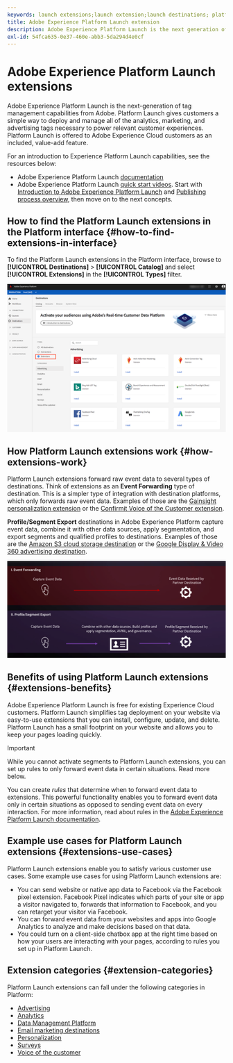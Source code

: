 ```yaml
---
keywords: launch extensions;launch extension;launch destinations; platform launch extensions;platform launch extension;platform launch destinations
title: Adobe Experience Platform Launch extension
description: Adobe Experience Platform Launch is the next generation of tag management capabilities from Adobe. Platform Launch gives customers a simple way to deploy and manage all of the analytics, marketing, and advertising tags necessary to power relevant customer experiences.
exl-id: 54fca635-0e37-460e-abb3-5da294d4e0cf
---
```

# Adobe Experience Platform Launch extensions

Adobe Experience Platform Launch is the next-generation of tag management capabilities from Adobe. Platform Launch gives customers a simple way to deploy and manage all of the analytics, marketing, and advertising tags necessary to power relevant customer experiences. Platform Launch is offered to Adobe Experience Cloud customers as an included, value-add feature.

For an introduction to Experience Platform Launch capabilities, see the resources below:
-  Adobe Experience Platform Launch [documentation](https://experienceleague.adobe.com/docs/launch/using/overview.html)
-  Adobe Experience Platform Launch [quick start videos](https://experienceleague.adobe.com/docs/launch/using/intro/get-started/videos.html?). Start with [Introduction to Adobe Experience Platform Launch](https://www.youtube.com/embed/rwqqkG1SERU) and [Publishing process overview](https://helpx.adobe.com/analytics/how-to/adobe-launch-publishing-process.html), then move on to the next concepts. 

## How to find the Platform Launch extensions in the Platform interface {#how-to-find-extensions-in-interface}

To find the Platform Launch extensions in the Platform interface, browse to **[!UICONTROL Destinations]** > **[!UICONTROL Catalog]** and select **[!UICONTROL Extensions]** in the **[!UICONTROL Types]** filter. 

![Extensions filter in the interface](../../assets/catalog/launch-extensions/filter.png)

## How Platform Launch extensions work {#how-extensions-work}

Platform Launch extensions forward raw event data to several types of destinations. Think of extensions as an **Event Forwarding** type of destination. This is a simpler type of integration with destination platforms, which only forwards raw event data. Examples of those are the [Gainsight personalization extension](../personalization/gainsight.md) or the [Confirmit Voice of the Customer extension](../voice/confirmit-digital-feedback.md).

**Profile/Segment Export** destinations in Adobe Experience Platform capture event data, combine it with other data sources, apply segmentation, and export segments and qualified profiles to destinations. Examples of those are the [Amazon S3 cloud storage destination](../cloud-storage/amazon-s3.md) or the [Google Display & Video 360 advertising destination](../advertising/google-dv360.md).

![Experience Platform Launch extensions compared to other destinations](../../assets/common/launch-and-other-destinations.png)

## Benefits of using Platform Launch extensions {#extensions-benefits}

Adobe Experience Platform Launch is free for existing Experience Cloud customers. Platform Launch simplifies tag deployment on your website via easy-to-use extensions that you can install, configure, update, and delete. Platform Launch has a small footprint on your website and allows you to keep your pages loading quickly.

>[!IMPORTANT]
>
>While you cannot activate segments to Platform Launch extensions, you can set up rules to only forward event data in certain situations. Read more below.

You can create *rules* that determine when to forward event data to extensions. This powerful functionality enables you to forward event data only in certain situations as opposed to sending event data on every interaction. For more information, read about rules in the [Adobe Experience Platform Launch documentation](https://experienceleague.adobe.com/docs/launch/using/reference/manage-resources/rules.html).

## Example use cases for Platform Launch extensions {#extensions-use-cases}

Platform Launch extensions enable you to satisfy various customer use cases. Some example use cases for using Platform Launch extensions are:

- You can send website or native app data to Facebook via the Facebook pixel extension. Facebook Pixel indicates which parts of your site or app a visitor navigated to, forwards that information to Facebook, and you can retarget your visitor via Facebook.
- You can forward event data from your websites and apps into Google Analytics to analyze and make decisions based on that data.
- You could turn on a client-side chatbox app at the right time based on how your users are interacting with your pages, according to rules you set up in Platform Launch.

## Extension categories {#extension-categories}

Platform Launch extensions can fall under the following categories in Platform:

- [Advertising](../advertising/overview.md)
- [Analytics](../analytics/overview.md)
- [Data Management Platform](../data-management/overview.md)
- [Email marketing destinations](../email-marketing/overview.md)
- [Personalization](../personalization/overview.md)
- [Surveys](../survey/overview.md)
- [Voice of the customer](../voice/overview.md)
